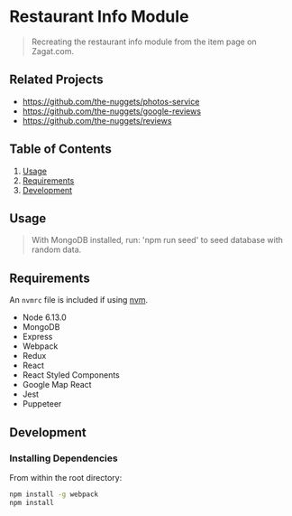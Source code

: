# Restaurant Info Module

> Recreating the restaurant info module from the item page on Zagat.com.

## Related Projects

  - https://github.com/the-nuggets/photos-service
  - https://github.com/the-nuggets/google-reviews
  - https://github.com/the-nuggets/reviews

## Table of Contents

1. [Usage](#Usage)
1. [Requirements](#requirements)
1. [Development](#development)

## Usage

> With MongoDB installed, run: 'npm run seed' to seed database with random data.

## Requirements

An `nvmrc` file is included if using [nvm](https://github.com/creationix/nvm).

- Node 6.13.0
- MongoDB
- Express
- Webpack
- Redux
- React
- React Styled Components
- Google Map React
- Jest
- Puppeteer

## Development

### Installing Dependencies

From within the root directory:

```sh
npm install -g webpack
npm install
```

